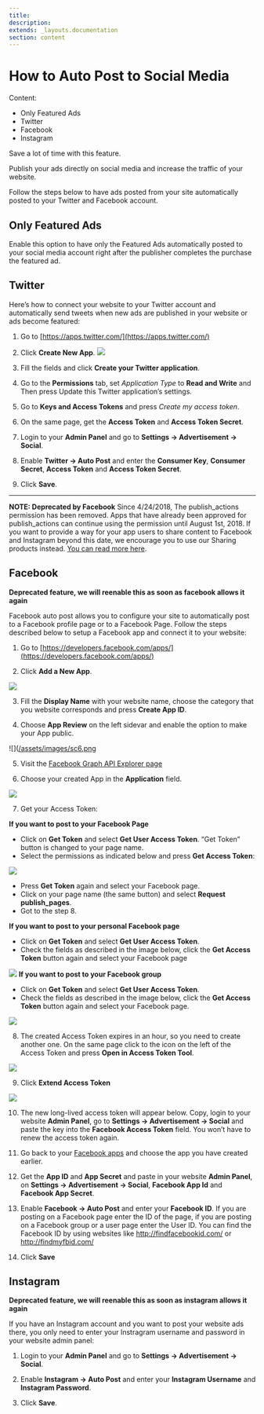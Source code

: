 ```yaml
---
title:
description:
extends: _layouts.documentation
section: content
---
```


# How to Auto Post to Social Media
Content:
- Only Featured Ads
- Twitter
- Facebook
- Instagram


Save a lot of time with this feature.

Publish your ads directly on social media and increase the traffic of your website. 

Follow the steps below to have ads posted from your site automatically posted to your Twitter and Facebook account.

## Only Featured Ads

Enable this option to have only the Featured Ads automatically posted to your social media account right after the publisher completes the purchase the featured ad.

## Twitter

Here’s how to connect your website to your Twitter account and automatically send tweets when new ads are published in your website or ads become featured:

1. Go to  [https://apps.twitter.com/](https://apps.twitter.com/)

2. Click  **Create New App**.
![](/assets/images/autopost1.png)
3. Fill the fields and click  **Create your Twitter application**.

4. Go to the  **Permissions**  tab, set  _Application Type_  to  **Read and Write**  and Then press Update this Twitter application’s settings.

5. Go to  **Keys and Access Tokens**  and press  _Create my access token_.

6. On the same page, get the  **Access Token**  and  **Access Token Secret**.

7. Login to your **Admin Panel** and go to  **Settings -> Advertisement -> Social**.

8. Enable  **Twitter -> Auto Post**  and enter the  **Consumer Key**,  **Consumer Secret**,  **Access Token**  and  **Access Token Secret**.

9. Click  **Save**.

----------

**NOTE: Deprecated by Facebook**  Since 4/24/2018, The publish_actions permission has been removed. Apps that have already been approved for publish_actions can continue using the permission until August 1st, 2018. 
If you want to provide a way for your app users to share content to Facebook and Instagram beyond this date, we encourage you to use our Sharing products instead.  [You can read more here](https://developers.facebook.com/docs/graph-api/changelog/breaking-changes#login-4-24).

## Facebook

**Deprecated feature, we will reenable this as soon as facebook allows it again**

Facebook auto post allows you to configure your site to automatically post to a Facebook profile page or to a Facebook Page. Follow the steps described below to setup a Facebook app and connect it to your website:

1. Go to  [https://developers.facebook.com/apps/](https://developers.facebook.com/apps/)

2. Click  **Add a New App**.

![](/assets/images/sc5.png)

3. Fill the  **Display Name**  with your website name, choose the category that you website corresponds and press  **Create App ID**.

4. Choose  **App Review**  on the left sidevar and enable the option to make your App public.

![]([/assets/images/sc6.png](/assets/images/sc6.png)

5. Visit the  [Facebook Graph API Explorer page](https://developers.facebook.com/tools/explorer/)

6. Choose your created App in the  **Application**  field.

![](/assets/images/sc7.png)


7. Get your Access Token:

**If you want to post to your Facebook Page**

- Click on  **Get Token**  and select  **Get User Access Token**. “Get Token” button is changed to your page name.
- Select the permissions as indicated below and press  **Get Access Token**:

![](/assets/images/sc8.png)

- Press  **Get Token**  again and select your Facebook page.
- Click on your page name (the same button) and select  **Request publish_pages**.
- Got to the step 8.

**If you want to post to your personal Facebook page**

- Click on  **Get Token**  and select  **Get User Access Token**.
- Check the fields as described in the image below, click the  **Get Access Token**  button again and select your Facebook page

![](/assets/images/sc9.png)
**If you want to post to your Facebook group**

- Click on  **Get Token**  and select  **Get User Access Token**.
- Check the fields as described in the image below, click the  **Get Access Token**  button again and select your Facebook page.

![](/assets/images/sc10.png)

8. The created Access Token expires in an hour, so you need to create another one. On the same page click to the icon on the left of the Access Token and press  **Open in Access Token Tool**.

![](/assets/images/sk11.png)

9. Click  **Extend Access Token**

![](/assets/images/sk12.png)

10. The new long-lived access token will appear below. Copy, login to your website **Admin Panel**, go to  **Settings -> Advertisement -> Social**  and paste the key into the  **Facebook Access Token**  field. You won’t have to renew the access token again.

11. Go back to your  [Facebook apps](https://developers.facebook.com/apps/)  and choose the app you have created earlier.

12. Get the  **App ID**  and  **App Secret**  and paste in your website **Admin Panel**, on  **Settings -> Advertisement -> Social**,  **Facebook App Id**  and  **Facebook App Secret**.


13. Enable  **Facebook -> Auto Post**  and enter your  **Facebook ID**. If you are posting on a Facebook page enter the ID of the page, if you are posting on a Facebook group or a user page enter the User ID. You can find the Facebook ID by using websites like http://findfacebookid.com/ or http://findmyfbid.com/

14. Click  **Save**

## Instagram

**Deprecated feature, we will reenable this as soon as instagram allows it again**

If you have an Instagram account and you want to post your website ads there, you only need to enter your Instragram username and password in your website admin panel:

1. Login to your **Admin Panel** and go to  **Settings -> Advertisement -> Social**.

2. Enable  **Instagram -> Auto Post**  and enter your  **Instagram Username**  and  **Instagram Password**.

3. Click  **Save**.
